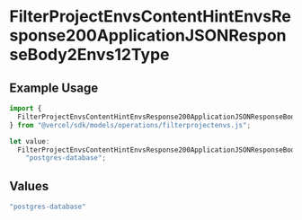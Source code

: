 # FilterProjectEnvsContentHintEnvsResponse200ApplicationJSONResponseBody2Envs12Type

## Example Usage

```typescript
import {
  FilterProjectEnvsContentHintEnvsResponse200ApplicationJSONResponseBody2Envs12Type,
} from "@vercel/sdk/models/operations/filterprojectenvs.js";

let value:
  FilterProjectEnvsContentHintEnvsResponse200ApplicationJSONResponseBody2Envs12Type =
    "postgres-database";
```

## Values

```typescript
"postgres-database"
```